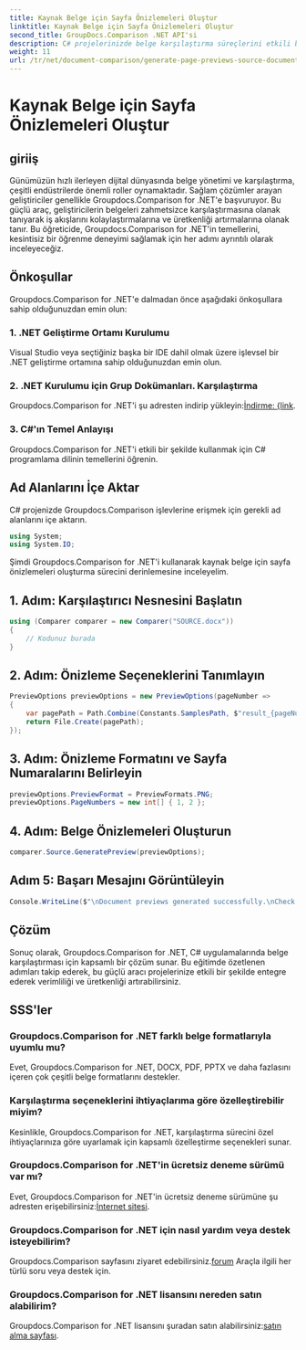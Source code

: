 ```yaml
---
title: Kaynak Belge için Sayfa Önizlemeleri Oluştur
linktitle: Kaynak Belge için Sayfa Önizlemeleri Oluştur
second_title: GroupDocs.Comparison .NET API'si
description: C# projelerinizde belge karşılaştırma süreçlerini etkili bir şekilde kolaylaştırmak için Groupdocs.Comparison for .NET'i nasıl kullanacağınızı öğrenin.
weight: 11
url: /tr/net/document-comparison/generate-page-previews-source-document/
---
```


# Kaynak Belge için Sayfa Önizlemeleri Oluştur

## giriiş
Günümüzün hızlı ilerleyen dijital dünyasında belge yönetimi ve karşılaştırma, çeşitli endüstrilerde önemli roller oynamaktadır. Sağlam çözümler arayan geliştiriciler genellikle Groupdocs.Comparison for .NET'e başvuruyor. Bu güçlü araç, geliştiricilerin belgeleri zahmetsizce karşılaştırmasına olanak tanıyarak iş akışlarını kolaylaştırmalarına ve üretkenliği artırmalarına olanak tanır. Bu öğreticide, Groupdocs.Comparison for .NET'in temellerini, kesintisiz bir öğrenme deneyimi sağlamak için her adımı ayrıntılı olarak inceleyeceğiz.
## Önkoşullar
Groupdocs.Comparison for .NET'e dalmadan önce aşağıdaki önkoşullara sahip olduğunuzdan emin olun:
### 1. .NET Geliştirme Ortamı Kurulumu
Visual Studio veya seçtiğiniz başka bir IDE dahil olmak üzere işlevsel bir .NET geliştirme ortamına sahip olduğunuzdan emin olun.
### 2. .NET Kurulumu için Grup Dokümanları. Karşılaştırma
 Groupdocs.Comparison for .NET'i şu adresten indirip yükleyin:[İndirme: {link](https://releases.groupdocs.com/comparison/net/).
### 3. C#'ın Temel Anlayışı
Groupdocs.Comparison for .NET'i etkili bir şekilde kullanmak için C# programlama dilinin temellerini öğrenin.

## Ad Alanlarını İçe Aktar
C# projenizde Groupdocs.Comparison işlevlerine erişmek için gerekli ad alanlarını içe aktarın.

```csharp
using System;
using System.IO;
```

Şimdi Groupdocs.Comparison for .NET'i kullanarak kaynak belge için sayfa önizlemeleri oluşturma sürecini derinlemesine inceleyelim.
## 1. Adım: Karşılaştırıcı Nesnesini Başlatın
```csharp
using (Comparer comparer = new Comparer("SOURCE.docx"))
{
    // Kodunuz burada
}
```
## 2. Adım: Önizleme Seçeneklerini Tanımlayın
```csharp
PreviewOptions previewOptions = new PreviewOptions(pageNumber =>
{
    var pagePath = Path.Combine(Constants.SamplesPath, $"result_{pageNumber}.png");
    return File.Create(pagePath);
});
```
## 3. Adım: Önizleme Formatını ve Sayfa Numaralarını Belirleyin
```csharp
previewOptions.PreviewFormat = PreviewFormats.PNG;
previewOptions.PageNumbers = new int[] { 1, 2 };
```
## 4. Adım: Belge Önizlemeleri Oluşturun
```csharp
comparer.Source.GeneratePreview(previewOptions);
```
## Adım 5: Başarı Mesajını Görüntüleyin
```csharp
Console.WriteLine($"\nDocument previews generated successfully.\nCheck output in {Directory.GetCurrentDirectory()}.");
```

## Çözüm
Sonuç olarak, Groupdocs.Comparison for .NET, C# uygulamalarında belge karşılaştırması için kapsamlı bir çözüm sunar. Bu eğitimde özetlenen adımları takip ederek, bu güçlü aracı projelerinize etkili bir şekilde entegre ederek verimliliği ve üretkenliği artırabilirsiniz.
## SSS'ler
### Groupdocs.Comparison for .NET farklı belge formatlarıyla uyumlu mu?
Evet, Groupdocs.Comparison for .NET, DOCX, PDF, PPTX ve daha fazlasını içeren çok çeşitli belge formatlarını destekler.
### Karşılaştırma seçeneklerini ihtiyaçlarıma göre özelleştirebilir miyim?
Kesinlikle, Groupdocs.Comparison for .NET, karşılaştırma sürecini özel ihtiyaçlarınıza göre uyarlamak için kapsamlı özelleştirme seçenekleri sunar.
### Groupdocs.Comparison for .NET'in ücretsiz deneme sürümü var mı?
 Evet, Groupdocs.Comparison for .NET'in ücretsiz deneme sürümüne şu adresten erişebilirsiniz:[İnternet sitesi](https://releases.groupdocs.com/).
### Groupdocs.Comparison for .NET için nasıl yardım veya destek isteyebilirim?
 Groupdocs.Comparison sayfasını ziyaret edebilirsiniz.[forum](https://forum.groupdocs.com/c/comparison/12) Araçla ilgili her türlü soru veya destek için.
### Groupdocs.Comparison for .NET lisansını nereden satın alabilirim?
 Groupdocs.Comparison for .NET lisansını şuradan satın alabilirsiniz:[satın alma sayfası](https://purchase.groupdocs.com/buy).
